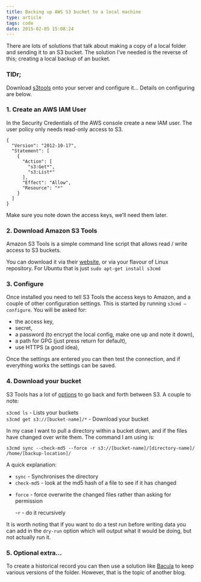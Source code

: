 ```yaml
---
title: Backing up AWS S3 bucket to a local machine
type: article
tags: code
date: 2015-02-05 15:08:24
---
```


<p>There are lots of solutions that talk about making a copy of a local folder and sending it to an S3 bucket. The solution I’ve needed is the reverse of this; creating a local backup of an bucket.</p>

<h3>TlDr;</h3>

<p>Download <a href="http://s3tools.org/">s3tools</a> onto your server and configure it… Details on configuring are below.</p>

<h3>1. Create an AWS IAM User</h3>

<p>In the Security Credentials of the AWS console create a new IAM user. The user policy only needs read-only access to S3.</p>

<pre><code>{
  "Version": "2012-10-17",
  "Statement": [
    {
      "Action": [
        "s3:Get*",
        "s3:List*"
      ],
      "Effect": "Allow",
      "Resource": "*"
    }
  ]
}
</code></pre>

<p>Make sure you note down the access keys, we’ll need them later.</p>

<h3>2. Download Amazon S3 Tools</h3>

<p>Amazon S3 Tools is a simple command line script that allows read / write access to S3 buckets.</p>

<p>You can download it via their <a href="http://s3tools.org/download">website</a>, or via your flavour of Linux repository. For Ubuntu that is just <code>sudo apt-get install s3cmd</code></p>

<h3>3. Configure</h3>

<p>Once installed you need to tell S3 Tools the access keys to Amazon, and a couple of other configuration settings. This is started by running <code>s3cmd —configure</code>. You will be asked for:</p>

<ul>
<li>the access key,</li>
<li>secret,</li>
<li>a password (to encrypt the local config, make one up and note it down),</li>
<li>a path for GPG (just press return for default),</li>
<li>use HTTPS (a good idea),</li>
</ul>

<p>Once the settings are entered you can then test the connection, and if everything works the settings can be saved.</p>

<h3>4. Download your bucket</h3>

<p>S3 Tools has a lot of <a href="http://s3tools.org/usage">options</a> to go back and forth between S3. A couple to note:</p>

<p><code>s3cmd ls</code> - Lists your buckets<br>
<code>s3cmd get s3://[bucket-name]/*</code> - Download your bucket</p>

<p>In my case I want to pull a directory within a bucket down, and if the files have changed over write them. The command I am using is:</p>

<p><code>s3cmd sync --check-md5 --force -r s3://[bucket-name]/[directory-name]/ /home/[backup-location]/</code></p>

<p>A quick explanation:</p>

<ul>
<li><code>sync</code> - Synchronises the directory</li>
<li><code>check-md5</code> - look at the md5 hash of a file to see if it has changed</li>
<li><p><code>force</code> - force overwrite the changed files rather than asking for permission</p>
-<code>r</code> - do it recursively</li>
</ul>

<p>It is worth noting that if you want to do a test run before writing data you can add in the <code>dry-run</code> option which will output what it would be doing, but not actually run it.</p>

<h3>5. Optional extra…</h3>

<p>To create a historical record you can then use a solution like <a href="http://bacula.org">Bacula</a> to keep various versions of the folder. However, that is the topic of another blog.</p>

